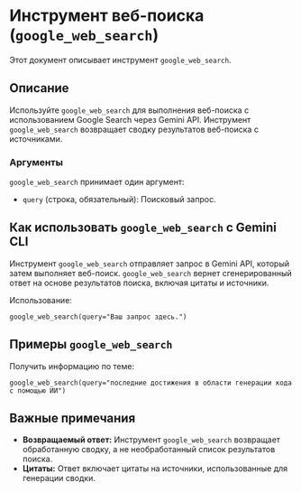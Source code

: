 # Инструмент веб-поиска (`google_web_search`)

Этот документ описывает инструмент `google_web_search`.

## Описание

Используйте `google_web_search` для выполнения веб-поиска с использованием Google Search через Gemini API. Инструмент `google_web_search` возвращает сводку результатов веб-поиска с источниками.

### Аргументы

`google_web_search` принимает один аргумент:

- `query` (строка, обязательный): Поисковый запрос.

## Как использовать `google_web_search` с Gemini CLI

Инструмент `google_web_search` отправляет запрос в Gemini API, который затем выполняет веб-поиск. `google_web_search` вернет сгенерированный ответ на основе результатов поиска, включая цитаты и источники.

Использование:

```
google_web_search(query="Ваш запрос здесь.")
```

## Примеры `google_web_search`

Получить информацию по теме:

```
google_web_search(query="последние достижения в области генерации кода с помощью ИИ")
```

## Важные примечания

- **Возвращаемый ответ:** Инструмент `google_web_search` возвращает обработанную сводку, а не необработанный список результатов поиска.
- **Цитаты:** Ответ включает цитаты на источники, использованные для генерации сводки.
